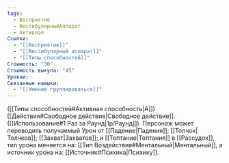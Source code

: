 ```yaml
---
tags:
  - Восприятие
  - ВестибулярныйАппарат
  - Активная
Ссылки:
  - "[[Восприятие]]"
  - "[[Вестибулярный аппарат]]"
  - "[[Типы способностей]]"
Стоимость: "30"
Стоимость выкупа: "45"
Уровни: 
Связанные навыки:
  - "[[Умение группироваться]]"
---
```

([[Типы способностей#Активная способность|А]]) [[Действия#Свободное действие|Свободное действие]]. ([[Использование#1 Раз за Раунд|1р/Раунд]]). Персонаж может переводить получаемый Урон от [[Падение|Падения]]; [[Толчок|Толчков]]; [[Захват|Захватов]]; и [[Топтание|Топтания]] в [[Рассудок]], тип урона меняется на: [[Тип Воздействия#Ментальный|Ментальный]], а источник урона на: [[Источник#Психика|Психику]]. 